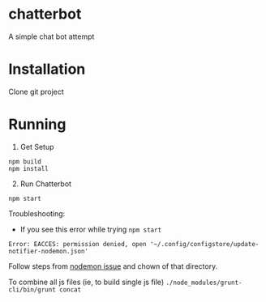 chatterbot
==========

A simple chat bot attempt

Installation
==========
Clone git project

Running
==========
1. Get Setup
```
npm build
npm install
```
2. Run Chatterbot
```
npm start
```

Troubleshooting:
* If you see this error while trying `npm start`
```
Error: EACCES: permission denied, open '~/.config/configstore/update-notifier-nodemon.json'
```
Follow steps from [nodemon issue](https://github.com/remy/nodemon/issues/254) and chown of that directory.

To combine all js files (ie, to build single js file)
`./node_modules/grunt-cli/bin/grunt concat`
